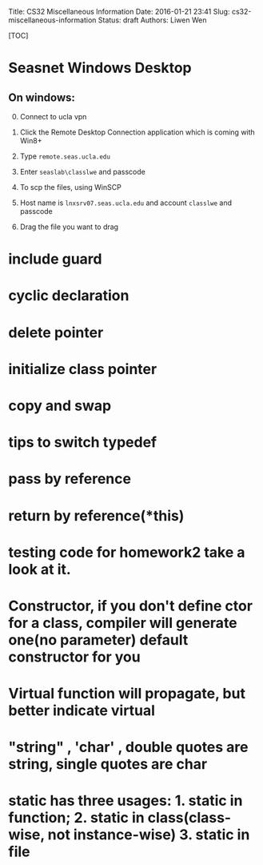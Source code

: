 Title: CS32 Miscellaneous Information
Date: 2016-01-21 23:41
Slug: cs32-miscellaneous-information
Status: draft
Authors: Liwen Wen

[TOC]
# Seasnet Windows Desktop
## On windows:
  
   0. Connect to ucla vpn

   1. Click the Remote Desktop Connection application which is coming with Win8+

   2. Type `remote.seas.ucla.edu`

   3. Enter `seaslab\classlwe` and passcode 

   4. To scp the files, using WinSCP

   5. Host name is `lnxsrv07.seas.ucla.edu` and account `classlwe` and passcode

   6. Drag the file you want to drag

# include guard
# cyclic declaration
# delete pointer
# initialize class pointer
# copy and swap
# tips to switch typedef
# pass by reference
# return by reference(*this)
# testing code for homework2 take a look at it. 
# Constructor, if you don't define ctor for a class, compiler will generate one(no parameter) default constructor for you
# Virtual function will propagate, but better indicate virtual 
# "string" , 'char' , double quotes are string, single quotes are char
# static has three usages: 1. static in function; 2. static in class(class-wise, not instance-wise) 3. static in file
